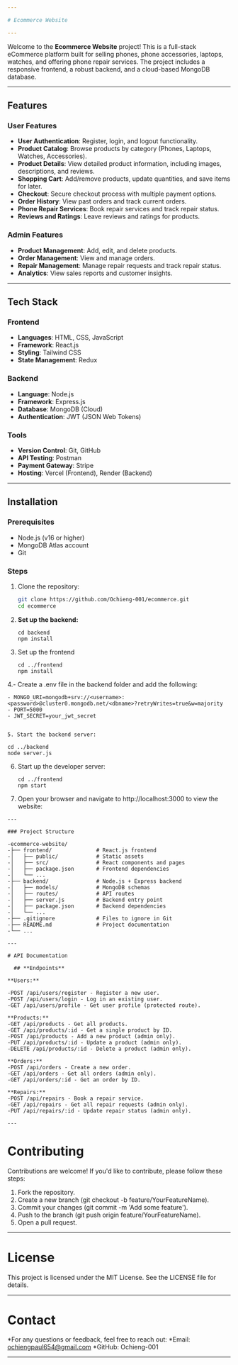 ```yaml
---

# Ecommerce Website

---
```


Welcome to the **Ecommerce Website** project! This is a full-stack eCommerce platform built for selling phones, phone accessories, laptops, watches, and offering phone repair services. The project includes a responsive frontend, a robust backend, and a cloud-based MongoDB database.

---

## **Features**

### **User Features**
- **User Authentication**: Register, login, and logout functionality.
- **Product Catalog**: Browse products by category (Phones, Laptops, Watches, Accessories).
- **Product Details**: View detailed product information, including images, descriptions, and reviews.
- **Shopping Cart**: Add/remove products, update quantities, and save items for later.
- **Checkout**: Secure checkout process with multiple payment options.
- **Order History**: View past orders and track current orders.
- **Phone Repair Services**: Book repair services and track repair status.
- **Reviews and Ratings**: Leave reviews and ratings for products.

### **Admin Features**
- **Product Management**: Add, edit, and delete products.
- **Order Management**: View and manage orders.
- **Repair Management**: Manage repair requests and track repair status.
- **Analytics**: View sales reports and customer insights.

---

## **Tech Stack**

### **Frontend**
- **Languages**: HTML, CSS, JavaScript
- **Framework**: React.js
- **Styling**: Tailwind CSS
- **State Management**: Redux

### **Backend**
- **Language**: Node.js
- **Framework**: Express.js
- **Database**: MongoDB (Cloud)
- **Authentication**: JWT (JSON Web Tokens)

### **Tools**
- **Version Control**: Git, GitHub
- **API Testing**: Postman
- **Payment Gateway**: Stripe
- **Hosting**: Vercel (Frontend), Render (Backend)

---

## **Installation**

### **Prerequisites**
- Node.js (v16 or higher)
- MongoDB Atlas account
- Git

### **Steps**
1. Clone the repository:
   ```bash
   git clone https://github.com/Ochieng-001/ecommerce.git
   cd ecommerce

2. **Set up the backend:**
   ```
   cd backend
   npm install

3. Set up the frontend
   ```
   cd ../frontend
   npm install

4.- Create a .env file in the backend folder and add the following:
   ```
  - MONGO_URI=mongodb+srv://<username>:<password>@cluster0.mongodb.net/<dbname>?retryWrites=true&w=majority
  - PORT=5000
  - JWT_SECRET=your_jwt_secret


5. Start the backend server:
   ```
    cd ../backend
    node server.js

6. Start up the developer server:
   ```
   cd ../frontend
   npm start

7. Open your browser and navigate to http://localhost:3000 to view the website:


```
---

### Project Structure
   
-ecommerce-website/
-├── frontend/              # React.js frontend
-│   ├── public/            # Static assets
-│   ├── src/               # React components and pages
-│   ├── package.json       # Frontend dependencies
-│   └── ...
-├── backend/               # Node.js + Express backend
-│   ├── models/            # MongoDB schemas
-│   ├── routes/            # API routes
-│   ├── server.js          # Backend entry point
-│   ├── package.json       # Backend dependencies
-│   └── ...
-├── .gitignore             # Files to ignore in Git
-├── README.md              # Project documentation
-└── ...

---

# API Documentation

  ## **Endpoints**
  
**Users:**

-POST /api/users/register - Register a new user.
-POST /api/users/login - Log in an existing user.
-GET /api/users/profile - Get user profile (protected route).

**Products:**
-GET /api/products - Get all products.
-GET /api/products/:id - Get a single product by ID.
-POST /api/products - Add a new product (admin only).
-PUT /api/products/:id - Update a product (admin only).
-DELETE /api/products/:id - Delete a product (admin only).

**Orders:**
-POST /api/orders - Create a new order.
-GET /api/orders - Get all orders (admin only).
-GET /api/orders/:id - Get an order by ID.

**Repairs:**
-POST /api/repairs - Book a repair service.
-GET /api/repairs - Get all repair requests (admin only).
-PUT /api/repairs/:id - Update repair status (admin only).

---
```
# Contributing
Contributions are welcome! If you'd like to contribute, please follow these steps:

1. Fork the repository.
2. Create a new branch (git checkout -b feature/YourFeatureName).
3. Commit your changes (git commit -m 'Add some feature').
4. Push to the branch (git push origin feature/YourFeatureName).
5. Open a pull request.

---

# License
  This project is licensed under the MIT License. See the LICENSE file for details.

---

# Contact
  *For any questions or feedback, feel free to reach out:
  *Email: ochiengpaul654@gmail.com
  *GitHub: Ochieng-001

---

